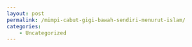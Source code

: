 ```yaml
---
layout: post
permalink: /mimpi-cabut-gigi-bawah-sendiri-menurut-islam/
categories:
    - Uncategorized
---
```


